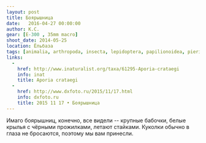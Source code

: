 ```yaml
---
layout: post
title: Боярышница
date:   2016-04-27 00:00:00
author: К.С.
gear: [E-300 , 35mm macro]
shoot_date: 2014-05-25
location: Ёльбаза
tags: [animalia, arthropoda, insecta, lepidoptera, papilionoidea, pieridae, aporia, aporia crataegi]
links:
  -
    href: http://www.inaturalist.org/taxa/61295-Aporia-crataegi
    info: inat
    title: Aporia crataegi
  -
    href: http://www.dxfoto.ru/2015/11/17.html
    info: dxfoto.ru
    title: 2015 11 17 • Боярышница
---
```


Имаго боярышниц, конечно, все видели -- крупные бабочки, белые крылья с чёрными прожилками, летают стайками. Куколки обычно в глаза не бросаются, поэтому мы вам принесли.
